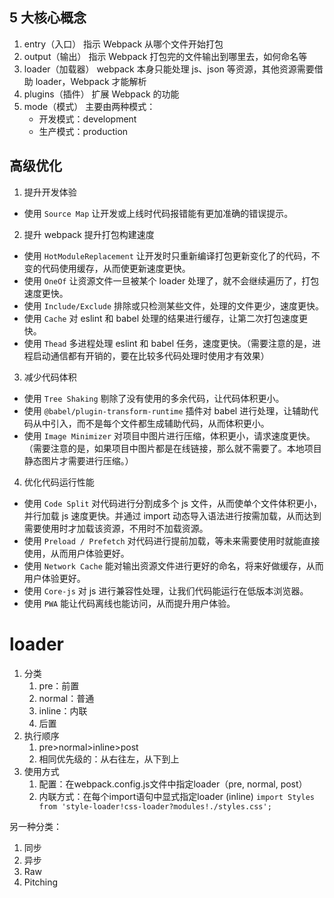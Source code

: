 ## 5 大核心概念
1.  entry（入口）
	指示 Webpack 从哪个文件开始打包
2.  output（输出）
	指示 Webpack 打包完的文件输出到哪里去，如何命名等
3.  loader（加载器）
	webpack 本身只能处理 js、json 等资源，其他资源需要借助 loader，Webpack 才能解析
4.  plugins（插件）
	扩展 Webpack 的功能
5.  mode（模式）
	主要由两种模式：
	- 开发模式：development
	- 生产模式：production

## 高级优化
1.  提升开发体验
-   使用 `Source Map` 让开发或上线时代码报错能有更加准确的错误提示。

2.  提升 webpack 提升打包构建速度
-   使用 `HotModuleReplacement` 让开发时只重新编译打包更新变化了的代码，不变的代码使用缓存，从而使更新速度更快。
-   使用 `OneOf` 让资源文件一旦被某个 loader 处理了，就不会继续遍历了，打包速度更快。
-   使用 `Include/Exclude` 排除或只检测某些文件，处理的文件更少，速度更快。
-   使用 `Cache` 对 eslint 和 babel 处理的结果进行缓存，让第二次打包速度更快。
-   使用 `Thead` 多进程处理 eslint 和 babel 任务，速度更快。（需要注意的是，进程启动通信都有开销的，要在比较多代码处理时使用才有效果）

3.  减少代码体积
-   使用 `Tree Shaking` 剔除了没有使用的多余代码，让代码体积更小。
-   使用 `@babel/plugin-transform-runtime` 插件对 babel 进行处理，让辅助代码从中引入，而不是每个文件都生成辅助代码，从而体积更小。
-   使用 `Image Minimizer` 对项目中图片进行压缩，体积更小，请求速度更快。（需要注意的是，如果项目中图片都是在线链接，那么就不需要了。本地项目静态图片才需要进行压缩。）

4.  优化代码运行性能
-   使用 `Code Split` 对代码进行分割成多个 js 文件，从而使单个文件体积更小，并行加载 js 速度更快。并通过 import 动态导入语法进行按需加载，从而达到需要使用时才加载该资源，不用时不加载资源。
-   使用 `Preload / Prefetch` 对代码进行提前加载，等未来需要使用时就能直接使用，从而用户体验更好。
-   使用 `Network Cache` 能对输出资源文件进行更好的命名，将来好做缓存，从而用户体验更好。
-   使用 `Core-js` 对 js 进行兼容性处理，让我们代码能运行在低版本浏览器。
-   使用 `PWA` 能让代码离线也能访问，从而提升用户体验。

# loader
1. 分类
	1. pre：前置
	2. normal：普通
	3. inline：内联
	4. 后置
2. 执行顺序
	1. pre>normal>inline>post
	2. 相同优先级的：从右往左，从下到上
3. 使用方式
	1. 配置：在webpack.config.js文件中指定loader（pre, normal, post）
	2. 内联方式：在每个import语句中显式指定loader (inline)
		`import Styles from 'style-loader!css-loader?modules!./styles.css';`

另一种分类：
1. 同步
2. 异步
3. Raw
4. Pitching